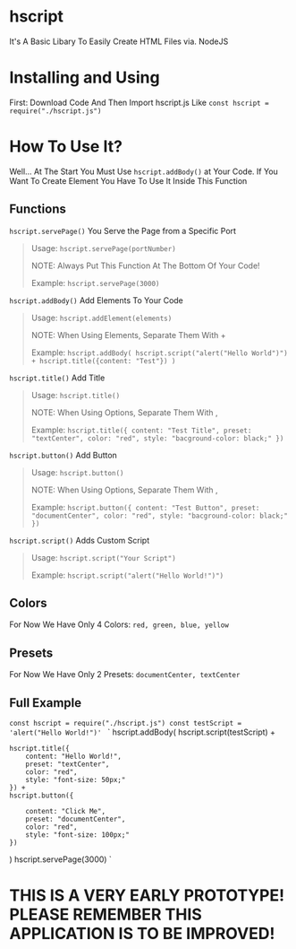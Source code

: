 # hscript
It's A Basic Libary To Easily Create HTML Files via. NodeJS

# Installing and Using
First: Download Code And Then Import hscript.js Like `const hscript = require("./hscript.js")`

# How To Use It?
Well... At The Start You Must Use `hscript.addBody()` at Your Code. If You Want To Create Element You Have To Use It Inside This Function

## Functions
`hscript.servePage()`
You Serve the Page from a Specific Port
 > Usage: `hscript.servePage(portNumber)`
 >
 > NOTE: Always Put This Function At The Bottom Of Your Code!
 > 
 > Example: `hscript.servePage(3000)`


`hscript.addBody()`
Add Elements To Your Code
 > Usage: `hscript.addElement(elements)`
 >
 > NOTE: When Using Elements, Separate Them With +
 > 
 > Example: `hscript.addBody(
    hscript.script("alert("Hello World")") + hscript.title({content: "Test"})
    )`


`hscript.title()`
Add Title
 > Usage: `hscript.title()`
 >
 > NOTE: When Using Options, Separate Them With ,
 > 
 > Example: `hscript.title({
        content: "Test Title",
        preset: "textCenter",
        color: "red",
        style: "bacground-color: black;"
    })` 
    
`hscript.button()`
Add Button
 > Usage: `hscript.button()`
 >
 > NOTE: When Using Options, Separate Them With ,
 > 
 > Example: `hscript.button({
        content: "Test Button",
        preset: "documentCenter",
        color: "red",
        style: "bacground-color: black;"
    })`
    
    
`hscript.script()`
Adds Custom Script
 > Usage: `hscript.script("Your Script")`
 >
 > 
 > Example: `hscript.script("alert("Hello World!")")` 

## Colors
For Now We Have Only 4 Colors:
`red, green, blue, yellow`

## Presets
For Now We Have Only 2 Presets:
`documentCenter, textCenter`

## Full Example

`const hscript = require("./hscript.js")
const testScript = 'alert("Hello World!")' `
`
hscript.addBody(
    hscript.script(testScript) +

    hscript.title({
        content: "Hello World!",
        preset: "textCenter",
        color: "red",
        style: "font-size: 50px;"
    }) +
    hscript.button({

        content: "Click Me",
        preset: "documentCenter",
        color: "red",
        style: "font-size: 100px;"
    })

)
hscript.servePage(3000)
`

# THIS IS A VERY EARLY PROTOTYPE! PLEASE REMEMBER THIS APPLICATION IS TO BE IMPROVED!
